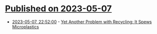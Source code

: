 # [Published on 2023-05-07](index.md)

* [2023-05-07, 22:52:00](https://news.slashdot.org/story/23/05/07/1833236/yet-another-problem-with-recycling-it-spews-microplastics?utm_source=rss1.0mainlinkanon&utm_medium=feed) - [Yet Another Problem with Recycling: It Spews Microplastics](https://news.slashdot.org/story/23/05/07/1833236/yet-another-problem-with-recycling-it-spews-microplastics?utm_source=rss1.0mainlinkanon&utm_medium=feed)
